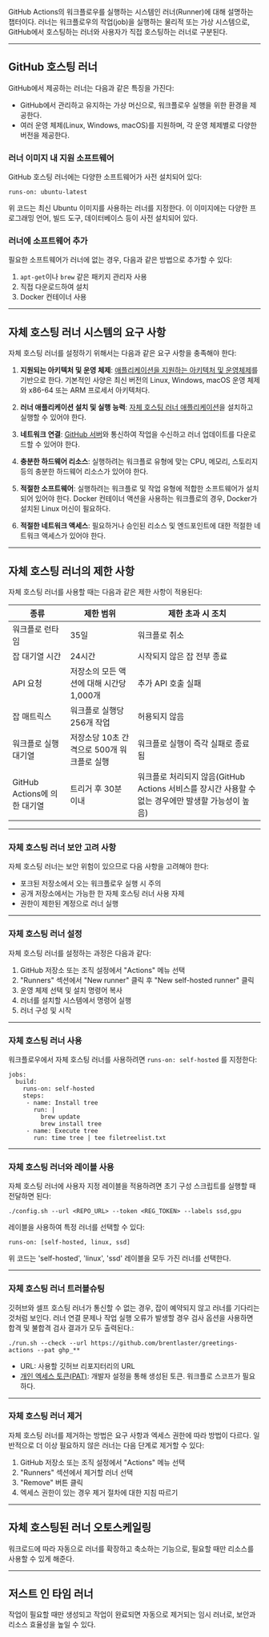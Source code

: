 <p>GitHub Actions의 워크플로우를 실행하는 시스템인 러너(Runner)에 대해 설명하는 챕터이다. 러너는 워크플로우의 작업(job)을 실행하는 물리적 또는 가상 시스템으로, GitHub에서 호스팅하는 러너와 사용자가 직접 호스팅하는 러너로 구분된다.</p>
<hr />
<h2 id="github-호스팅-러너">GitHub 호스팅 러너</h2>
<p>GitHub에서 제공하는 러너는 다음과 같은 특징을 가진다:</p>
<ul>
<li>GitHub에서 관리하고 유지하는 가상 머신으로, 워크플로우 실행을 위한 환경을 제공한다.</li>
<li>여러 운영 체제(Linux, Windows, macOS)를 지원하며, 각 운영 체제별로 다양한 버전을 제공한다.</li>
</ul>
<h3 id="러너-이미지-내-지원-소프트웨어">러너 이미지 내 지원 소프트웨어</h3>
<p>GitHub 호스팅 러너에는 다양한 소프트웨어가 사전 설치되어 있다:</p>
<pre><code class="language-yaml">runs-on: ubuntu-latest</code></pre>
<p>위 코드는 최신 Ubuntu 이미지를 사용하는 러너를 지정한다. 이 이미지에는 다양한 프로그래밍 언어, 빌드 도구, 데이터베이스 등이 사전 설치되어 있다.</p>
<h3 id="러너에-소프트웨어-추가">러너에 소프트웨어 추가</h3>
<p>필요한 소프트웨어가 러너에 없는 경우, 다음과 같은 방법으로 추가할 수 있다:</p>
<ol>
<li><code>apt-get</code>이나 <code>brew</code> 같은 패키지 관리자 사용</li>
<li>직접 다운로드하여 설치</li>
<li>Docker 컨테이너 사용</li>
</ol>
<hr />
<h2 id="자체-호스팅-러너-시스템의-요구-사항">자체 호스팅 러너 시스템의 요구 사항</h2>
<p>자체 호스팅 러너를 설정하기 위해서는 다음과 같은 요구 사항을 충족해야 한다:</p>
<ol>
<li><p><strong>지원되는 아키텍처 및 운영 체제</strong>: <a href="https://docs.github.com/en/actions/hosting-your-own-runners/managing-self-hosted-runners/about-self-hosted-runners#supported-architectures-and-operating-systems-for-self-hosted-runners">애플리케이션을 지원하는 아키텍처 및 운영체제</a>를 기반으로 한다. 기본적인 사양은 최신 버전의 Linux, Windows, macOS 운영 체제와 x86-64 또는 ARM 프로세서 아키텍처다.</p>
</li>
<li><p><strong>러너 애플리케이션 설치 및 실행 능력</strong>: <a href="https://github.com/actions/runner">자체 호스팅 러너 애플리케이션</a>을 설치하고 실행할 수 있어야 한다.</p>
</li>
<li><p><strong>네트워크 연결</strong>: <a href="https://docs.github.com/en/actions/hosting-your-own-runners/managing-self-hosted-runners/about-self-hosted-runners#communication-between-self-hosted-runners-and-github">GitHub 서버</a>와 통신하여 작업을 수신하고 러너 업데이트를 다운로드할 수 있어야 한다.</p>
</li>
<li><p><strong>충분한 하드웨어 리소스</strong>: 실행하려는 워크플로 유형에 맞는 CPU, 메모리, 스토리지 등의 충분한 하드웨어 리소스가 있어야 한다.</p>
</li>
<li><p><strong>적절한 소프트웨어</strong>: 실행하려는 워크플로 및 작업 유형에 적합한 소프트웨어가 설치되어 있어야 한다. Docker 컨테이너 액션을 사용하는 워크플로의 경우, Docker가 설치된 Linux 머신이 필요하다.</p>
</li>
<li><p><strong>적절한 네트워크 액세스</strong>: 필요하거나 승인된 리소스 및 엔드포인트에 대한 적절한 네트워크 액세스가 있어야 한다.</p>
</li>
</ol>
<hr />
<h2 id="자체-호스팅-러너의-제한-사항">자체 호스팅 러너의 제한 사항</h2>
<p>자체 호스팅 러너를 사용할 때는 다음과 같은 제한 사항이 적용된다:</p>
<table>
<thead>
<tr>
<th>종류</th>
<th>제한 범위</th>
<th>제한 초과 시 조치</th>
</tr>
</thead>
<tbody><tr>
<td>워크플로 런타임</td>
<td>35일</td>
<td>워크플로 취소</td>
</tr>
<tr>
<td>잡 대기열 시간</td>
<td>24시간</td>
<td>시작되지 않은 잡 전부 종료</td>
</tr>
<tr>
<td>API 요청</td>
<td>저장소의 모든 액션에 대해 시간당 1,000개</td>
<td>추가 API 호출 실패</td>
</tr>
<tr>
<td>잡 매트릭스</td>
<td>워크플로 실행당 256개 작업</td>
<td>허용되지 않음</td>
</tr>
<tr>
<td>워크플로 실행 대기열</td>
<td>저장소당 10초 간격으로 500개 워크플로 실행</td>
<td>워크플로 실행이 즉각 실패로 종료됨</td>
</tr>
<tr>
<td>GitHub Actions에 의한 대기열</td>
<td>트리거 후 30분 이내</td>
<td>워크플로 처리되지 않음(GitHub Actions 서비스를 장시간 사용할 수 없는 경우에만 발생할 가능성이 높음)</td>
</tr>
</tbody></table>
<hr />
<h3 id="자체-호스팅-러너-보안-고려-사항">자체 호스팅 러너 보안 고려 사항</h3>
<p>자체 호스팅 러너는 보안 위험이 있으므로 다음 사항을 고려해야 한다:</p>
<ul>
<li>포크된 저장소에서 오는 워크플로우 실행 시 주의</li>
<li>공개 저장소에서는 가능한 한 자체 호스팅 러너 사용 자제</li>
<li>권한이 제한된 계정으로 러너 실행</li>
</ul>
<hr />
<h3 id="자체-호스팅-러너-설정">자체 호스팅 러너 설정</h3>
<p>자체 호스팅 러너를 설정하는 과정은 다음과 같다:</p>
<ol>
<li>GitHub 저장소 또는 조직 설정에서 &quot;Actions&quot; 메뉴 선택</li>
<li>&quot;Runners&quot; 섹션에서 &quot;New runner&quot; 클릭 후 &quot;New self-hosted runner&quot; 클릭</li>
<li>운영 체제 선택 및 설치 명령어 복사</li>
<li>러너를 설치할 시스템에서 명령어 실행</li>
<li>러너 구성 및 시작</li>
</ol>
<hr />
<h3 id="자체-호스팅-러너-사용">자체 호스팅 러너 사용</h3>
<p>워크플로우에서 자체 호스팅 러너를 사용하려면 <code>runs-on: self-hosted</code> 를 지정한다:</p>
<pre><code class="language-yaml">jobs:
  build:
    runs-on: self-hosted
    steps:
     - name: Install tree
       run: |
         brew update
         brew install tree
     - name: Execute tree
       run: time tree | tee filetreelist.txt</code></pre>
<hr />
<h3 id="자체-호스팅-러너와-레이블-사용">자체 호스팅 러너와 레이블 사용</h3>
<p>자체 호스팅 러너에 사용자 지정 레이블을 적용하려면 초기 구성 스크립트를 실행할 때 전달하면 된다:</p>
<pre><code>./config.sh --url &lt;REPO_URL&gt; --token &lt;REG_TOKEN&gt; --labels ssd,gpu</code></pre><p>레이블을 사용하여 특정 러너를 선택할 수 있다:</p>
<pre><code class="language-yaml">runs-on: [self-hosted, linux, ssd]</code></pre>
<p>위 코드는 'self-hosted', 'linux', 'ssd' 레이블을 모두 가진 러너를 선택한다.</p>
<hr />
<h3 id="자체-호스팅-러너-트러블슈팅">자체 호스팅 러너 트러블슈팅</h3>
<p>깃허브와 셀프 호스팅 러너가 통신할 수 없는 경우, 잡이 예약되지  않고 러너를 기다리는 것처럼 보인다. 러너 연결 문제나 작업 실행 오류가 발생할 경우 검사 옵션을 사용하면 합격 및 불합격 검사 결과가 모두 출력된다.:</p>
<pre><code>./run.sh --check --url https://github.com/brentlaster/greetings-actions --pat ghp_**</code></pre><ul>
<li>URL: 사용할 깃허브 리포지터리의 URL</li>
<li><a href="https://github.com/settings/tokens">개인 엑세스 토큰(PAT)</a>: 개발자 설정을 통해 생성된 토큰. 워크플로 스코프가 필요하다.</li>
</ul>
<hr />
<h3 id="자체-호스팅-러너-제거">자체 호스팅 러너 제거</h3>
<p>자체 호스팅 러너를 제거하는 방법은 요구 사항과 엑세스 권한에 따라 방법이 다르다. 
일반적으로 더 이상 필요하지 않은 러너는 다음 단계로 제거할 수 있다:</p>
<ol>
<li>GitHub 저장소 또는 조직 설정에서 &quot;Actions&quot; 메뉴 선택</li>
<li>&quot;Runners&quot; 섹션에서 제거할 러너 선택</li>
<li>&quot;Remove&quot; 버튼 클릭</li>
<li>엑세스 권한이 있는 경우 제거 절차에 대한 지침 따르기</li>
</ol>
<hr />
<h2 id="자체-호스팅된-러너-오토스케일링">자체 호스팅된 러너 오토스케일링</h2>
<p>워크로드에 따라 자동으로 러너를 확장하고 축소하는 기능으로, 필요할 때만 리소스를 사용할 수 있게 해준다.</p>
<hr />
<h2 id="저스트-인-타임-러너">저스트 인 타임 러너</h2>
<p>작업이 필요할 때만 생성되고 작업이 완료되면 자동으로 제거되는 임시 러너로, 보안과 리소스 효율성을 높일 수 있다.</p>